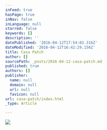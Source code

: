 ```yaml
---
inFeed: true
hasPage: true
inNav: false
inLanguage: null
starred: false
keywords: []
description: ''
datePublished: '2016-04-12T17:54:02.316Z'
dateModified: '2016-04-12T16:42:29.156Z'
title: Casa Patch
author: []
sourcePath: _posts/2016-04-12-casa-patch.md
published: true
authors: []
publisher:
  name: null
  domain: null
  url: null
  favicon: null
url: casa-patch/index.html
_type: Article

---
```

![](https://the-grid-user-content.s3-us-west-2.amazonaws.com/8427d045-ee30-4594-8d81-d9eb393c8754.jpg)